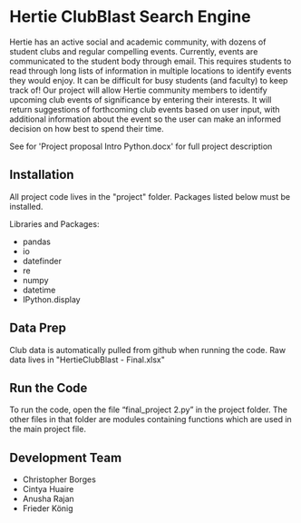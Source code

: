 # Hertie ClubBlast Search Engine
Hertie has an active social and academic community, with dozens of student clubs and regular compelling events. 
Currently, events are communicated to the student body through email. 
This requires students to read through long lists of information in multiple locations to identify events they would enjoy.
It can be difficult for busy students (and faculty) to keep track of! Our project will allow Hertie community members to identify upcoming club events of significance by entering their interests. 
It will return suggestions of forthcoming club events based on user input, with additional information about the event so the user can make an informed decision on how best to spend their time.

See for 'Project proposal Intro Python.docx' for full project description

## Installation

All project code lives in the "project" folder. Packages listed below must be installed.

Libraries and Packages:
- pandas
- io
- datefinder
- re
- numpy
- datetime
- IPython.display

## Data Prep
Club data is automatically pulled from github when running the code. 
Raw data lives in "HertieClubBlast - Final.xlsx"

## Run the Code
To run the code, open the file “final_project 2.py” in the project folder. The other files in that folder are modules containing functions which are used in the main project file.

## Development Team 
- Christopher Borges
- Cintya Huaire
- Anusha Rajan
- Frieder König
